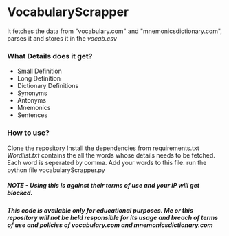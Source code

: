 # VocabularyScrapper

It fetches the data from "vocabulary.com" and "mnemonicsdictionary.com", parses it and stores it in the *vocab.csv*

### What Details does it get?

 - Small Definition
 - Long Definition
 - Dictionary Definitions
 - Synonyms
 - Antonyms
 - Mnemonics
 - Sentences


### How to use?

Clone the repository
Install the dependencies from requirements.txt
*Wordlist.txt* contains the all the words whose details needs to be fetched.
Each word is seperated by comma.
Add your words to this file.
run the python file vocabularyScrapper.py

##### NOTE - Using this is against their terms of use and your IP will get blocked. 
##### This code is available only for educational purposes. Me or this repository will not be held responsible for its usage and breach of terms of use and policies of vocabulary.com and mnemonicsdictionary.com
